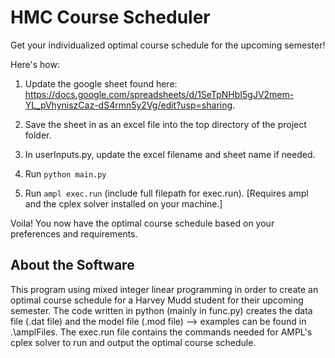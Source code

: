 # HMC Course Scheduler

Get your individualized optimal course schedule for the upcoming semester!

Here's how:

1. Update the google sheet found here: https://docs.google.com/spreadsheets/d/1SeTpNHbI5gJV2mem-YL_pVhyniszCaz-dS4rmn5y2Vg/edit?usp=sharing.

2. Save the sheet in as an excel file into the top directory of the project folder.
   
2. In userInputs.py, update the excel filename and sheet name if needed.
   
3. Run `python main.py`
   
4. Run `ampl exec.run` (include full filepath for exec.run). [Requires ampl and the cplex solver installed on your machine.]

Voila! You now have the optimal course schedule based on your preferences and requirements.


## About the Software

This program using mixed integer linear programming in order to create an optimal course schedule for a Harvey Mudd student for their upcoming semester. The code written in python (mainly in func.py) creates the data file (.dat file) and the model file (.mod file) --> examples can be found in .\amplFiles. The exec.run file contains the commands needed for AMPL's cplex solver to run and output the optimal course schedule.
